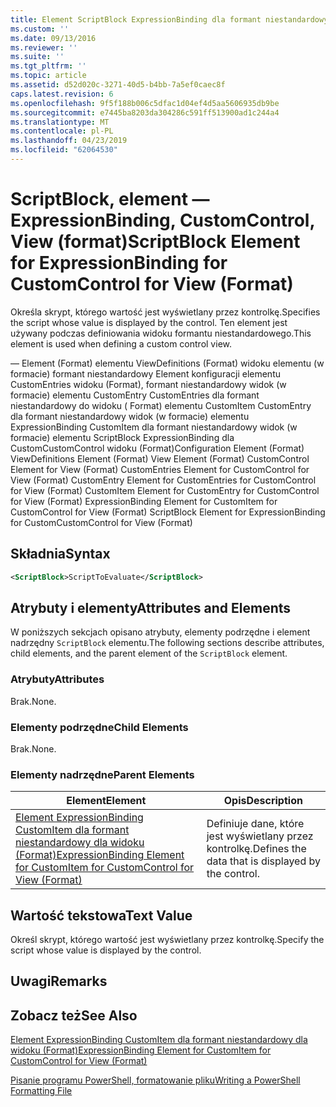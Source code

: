 ```yaml
---
title: Element ScriptBlock ExpressionBinding dla formant niestandardowy dla widoku (Format) | Dokumentacja firmy Microsoft
ms.custom: ''
ms.date: 09/13/2016
ms.reviewer: ''
ms.suite: ''
ms.tgt_pltfrm: ''
ms.topic: article
ms.assetid: d52d020c-3271-40d5-b4bb-7a5ef0caec8f
caps.latest.revision: 6
ms.openlocfilehash: 9f5f188b006c5dfac1d04ef4d5aa5606935db9be
ms.sourcegitcommit: e7445ba8203da304286c591ff513900ad1c244a4
ms.translationtype: MT
ms.contentlocale: pl-PL
ms.lasthandoff: 04/23/2019
ms.locfileid: "62064530"
---
```

# <a name="scriptblock-element-for-expressionbinding-for-customcontrol-for-view-format"></a><span data-ttu-id="d53a4-102">ScriptBlock, element — ExpressionBinding, CustomControl, View (format)</span><span class="sxs-lookup"><span data-stu-id="d53a4-102">ScriptBlock Element for ExpressionBinding for CustomControl for View (Format)</span></span>

<span data-ttu-id="d53a4-103">Określa skrypt, którego wartość jest wyświetlany przez kontrolkę.</span><span class="sxs-lookup"><span data-stu-id="d53a4-103">Specifies the script whose value is displayed by the control.</span></span> <span data-ttu-id="d53a4-104">Ten element jest używany podczas definiowania widoku formantu niestandardowego.</span><span class="sxs-lookup"><span data-stu-id="d53a4-104">This element is used when defining a custom control view.</span></span>

<span data-ttu-id="d53a4-105">— Element (Format) elementu ViewDefinitions (Format) widoku elementu (w formacie) formant niestandardowy Element konfiguracji elementu CustomEntries widoku (Format), formant niestandardowy widok (w formacie) elementu CustomEntry CustomEntries dla formant niestandardowy do widoku ( Format) elementu CustomItem CustomEntry dla formant niestandardowy widok (w formacie) elementu ExpressionBinding CustomItem dla formant niestandardowy widok (w formacie) elementu ScriptBlock ExpressionBinding dla CustomCustomControl widoku (Format)</span><span class="sxs-lookup"><span data-stu-id="d53a4-105">Configuration Element (Format) ViewDefinitions Element (Format) View Element (Format) CustomControl Element for View (Format) CustomEntries Element for CustomControl for View (Format) CustomEntry Element for CustomEntries for CustomControl for View (Format) CustomItem Element for CustomEntry for CustomControl for View (Format) ExpressionBinding Element for CustomItem for CustomControl for View (Format) ScriptBlock Element for ExpressionBinding for CustomCustomControl for View (Format)</span></span>

## <a name="syntax"></a><span data-ttu-id="d53a4-106">Składnia</span><span class="sxs-lookup"><span data-stu-id="d53a4-106">Syntax</span></span>

```xml
<ScriptBlock>ScriptToEvaluate</ScriptBlock>
```

## <a name="attributes-and-elements"></a><span data-ttu-id="d53a4-107">Atrybuty i elementy</span><span class="sxs-lookup"><span data-stu-id="d53a4-107">Attributes and Elements</span></span>

<span data-ttu-id="d53a4-108">W poniższych sekcjach opisano atrybuty, elementy podrzędne i element nadrzędny `ScriptBlock` elementu.</span><span class="sxs-lookup"><span data-stu-id="d53a4-108">The following sections describe attributes, child elements, and the parent element of the `ScriptBlock` element.</span></span>

### <a name="attributes"></a><span data-ttu-id="d53a4-109">Atrybuty</span><span class="sxs-lookup"><span data-stu-id="d53a4-109">Attributes</span></span>

<span data-ttu-id="d53a4-110">Brak.</span><span class="sxs-lookup"><span data-stu-id="d53a4-110">None.</span></span>

### <a name="child-elements"></a><span data-ttu-id="d53a4-111">Elementy podrzędne</span><span class="sxs-lookup"><span data-stu-id="d53a4-111">Child Elements</span></span>

<span data-ttu-id="d53a4-112">Brak.</span><span class="sxs-lookup"><span data-stu-id="d53a4-112">None.</span></span>

### <a name="parent-elements"></a><span data-ttu-id="d53a4-113">Elementy nadrzędne</span><span class="sxs-lookup"><span data-stu-id="d53a4-113">Parent Elements</span></span>

|<span data-ttu-id="d53a4-114">Element</span><span class="sxs-lookup"><span data-stu-id="d53a4-114">Element</span></span>|<span data-ttu-id="d53a4-115">Opis</span><span class="sxs-lookup"><span data-stu-id="d53a4-115">Description</span></span>|
|-------------|-----------------|
|[<span data-ttu-id="d53a4-116">Element ExpressionBinding CustomItem dla formant niestandardowy dla widoku (Format)</span><span class="sxs-lookup"><span data-stu-id="d53a4-116">ExpressionBinding Element for CustomItem for CustomControl for View (Format)</span></span>](./expressionbinding-element-for-customitem-for-customcontrol-for-view-format.md)|<span data-ttu-id="d53a4-117">Definiuje dane, które jest wyświetlany przez kontrolkę.</span><span class="sxs-lookup"><span data-stu-id="d53a4-117">Defines the data that is displayed by the control.</span></span>|

## <a name="text-value"></a><span data-ttu-id="d53a4-118">Wartość tekstowa</span><span class="sxs-lookup"><span data-stu-id="d53a4-118">Text Value</span></span>

<span data-ttu-id="d53a4-119">Określ skrypt, którego wartość jest wyświetlany przez kontrolkę.</span><span class="sxs-lookup"><span data-stu-id="d53a4-119">Specify the script whose value is displayed by the control.</span></span>

## <a name="remarks"></a><span data-ttu-id="d53a4-120">Uwagi</span><span class="sxs-lookup"><span data-stu-id="d53a4-120">Remarks</span></span>

## <a name="see-also"></a><span data-ttu-id="d53a4-121">Zobacz też</span><span class="sxs-lookup"><span data-stu-id="d53a4-121">See Also</span></span>

[<span data-ttu-id="d53a4-122">Element ExpressionBinding CustomItem dla formant niestandardowy dla widoku (Format)</span><span class="sxs-lookup"><span data-stu-id="d53a4-122">ExpressionBinding Element for CustomItem for CustomControl for View (Format)</span></span>](./expressionbinding-element-for-customitem-for-customcontrol-for-view-format.md)

[<span data-ttu-id="d53a4-123">Pisanie programu PowerShell, formatowanie pliku</span><span class="sxs-lookup"><span data-stu-id="d53a4-123">Writing a PowerShell Formatting File</span></span>](./writing-a-powershell-formatting-file.md)

